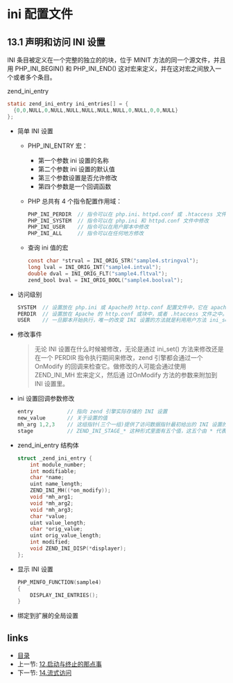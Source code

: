 ini 配置文件
===

13.1 声明和访问 INI 设置
---

INI 条目被定义在一个完整的独立的的块，位于 MINIT 方法的同一个源文件，并且用 PHP_INI_BEGIN() 和 PHP_INI_END() 这对宏来定义，并在这对宏之间放入一个或者多个条目。

zend_ini_entry

```c
static zend_ini_entry ini_entries[] = {
  {0,0,NULL,0,NULL,NULL,NULL,NULL,NULL,0,NULL,0,0,NULL} 
};
```

+ 简单 INI 设置

  + PHP_INI_ENTRY 宏：
    + 第一个参数 ini 设置的名称
    + 第二个参数 ini 设置的默认值
    + 第三个参数设置是否允许修改
    + 第四个参数是一个回调函数

  + PHP 总共有 4 个指令配置作用域：

    ```c
    PHP_INI_PERDIR  // 指令可以在 php.ini、httpd.conf 或 .htaccess 文件中修改
    PHP_INI_SYSTEM  // 指令可以在 php.ini 和 httpd.conf 文件中修改
    PHP_INI_USER    // 指令可以在用户脚本中修改
    PHP_INI_ALL     // 指令可以在任何地方修改
    ```
  + 查询 ini 值的宏

    ```c
    const char *strval = INI_ORIG_STR("sample4.stringval"); 
    long lval = INI_ORIG_INT("sample4.intval");
    double dval = INI_ORIG_FLT("sample4.fltval"); 
    zend_bool bval = INI_ORIG_BOOL("sample4.boolval");
    ```

+ 访问级别

  ```c
  SYSTEM  // 设置放在 php.ini 或 Apache的 http.conf 配置文件中，它在 apache 启动时候生效，被认为是设置的全局变量。
  PERDIR  // 设置放在 Apache 的 http.conf 或块中，或者 .htaccess 文件之中。
  USER    // 一旦脚本开始执行，唯一的改变 INI 设置的方法就是利用用户方法 ini_set()
  ```

+ 修改事件

  > 无论 INI 设置在什么时候被修改，无论是通过 ini_set() 方法来修改还是在一个 PERDIR 指令执行期间来修改，zend 引擎都会通过一个 OnModify 的回调来检查它。做修改的人可能会通过使用 ZEND_INI_MH 宏来定义，然后通 过OnModify 方法的参数来附加到 INI 设置里。

+ ini 设置回调参数修改

  ```c
  entry           // 指向 zend 引擎实际存储的 INI 设置
  new_value       // 关于设置的值
  mh_arg 1,2,3    // 这组指针(三个一组)提供了访问数据指针最初给出的 INI 设置的声明
  stage           // ZEND_INI_STAGE_* 这种形式里面有五个值，这五个由 * 代表的值为 STARTUP、SHUTDOWN、ACTIVATE、DEACTIVATE、 RUNTIME，这些常量分别对应 MINIT、MSHUTDOWN、RINIT、RSHUTDOWN 还有处于活跃状态正在执行的脚本
  ```

+ zend_ini_entry 结构体

  ```c
  struct _zend_ini_entry { 
      int module_number; 
      int modifiable; 
      char *name;
      uint name_length; 
      ZEND_INI_MH((*on_modify)); 
      void *mh_arg1;
      void *mh_arg2;
      void *mh_arg3;
      char *value;
      uint value_length;
      char *orig_value;
      uint orig_value_length; 
      int modified;
      void ZEND_INI_DISP(*displayer); 
  };
  ```

+ 显示 INI 设置

  ```c
  PHP_MINFO_FUNCTION(sample4) 
  {
      DISPLAY_INI_ENTRIES(); 
  }
  ```

+ 绑定到扩展的全局设置 

links
---

+ [目录](00.目录.md)
+ 上一节: [12.启动与终止的那点事](12.启动与终止的那点事.md) 
+ 下一节: [14.流式访问](14.流式访问.md)
